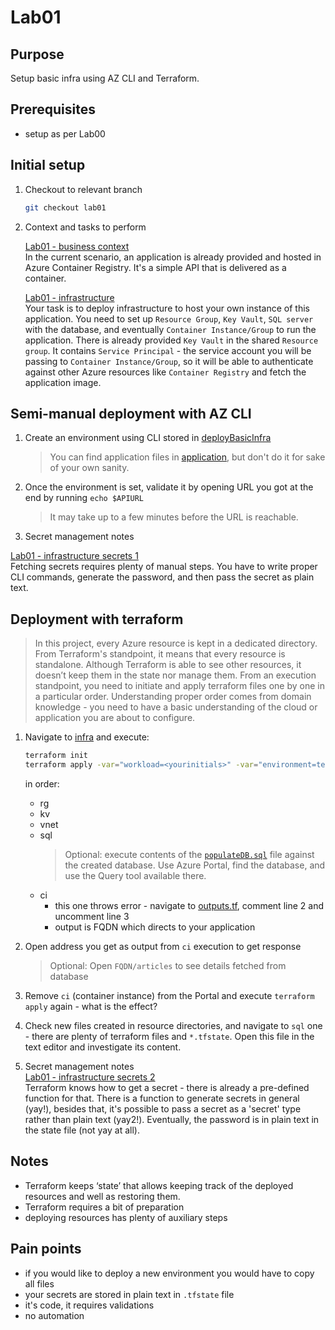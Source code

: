 # Lab01

## Purpose

Setup basic infra using AZ CLI and Terraform.

## Prerequisites

- setup as per Lab00

## Initial setup

1. Checkout to relevant branch

    ```bash
    git checkout lab01
    ```

2. Context and tasks to perform 

    [Lab01 - business context](https://miro.com/app/board/uXjVPUuX2NQ=/?moveToWidget=3458764535120396272&cot=14)  
    In the current scenario, an application is already provided and hosted in Azure Container Registry. It's a simple API that is delivered as a container.

    [Lab01 - infrastructure](https://miro.com/app/board/uXjVPUuX2NQ=/?moveToWidget=3458764534014741919&cot=14)  
    Your task is to deploy infrastructure to host your own instance of this application. You need to set up `Resource Group`, `Key Vault`, `SQL server` with the database, and eventually `Container Instance/Group` to run the application.
    There is already provided `Key Vault` in the shared `Resource group`. It contains `Service Principal` - the service account you will be passing to `Container Instance/Group`, so it will be able to authenticate against other Azure resources like `Container Registry` and fetch the application image.

## Semi-manual deployment with AZ CLI

1. Create an environment using CLI stored in [deployBasicInfra](../scripts/deployBasicInfra.sh)

   > You can find application files in [application](../application/), but don't do it for sake of your own sanity.
  
2. Once the environment is set, validate it by opening URL you got at the end by running `echo $APIURL`

    > It may take up to a few minutes before the URL is reachable.

3. Secret management notes  

  [Lab01 - infrastructure secrets 1](https://miro.com/app/board/uXjVPUuX2NQ=/?moveToWidget=3458764534016232150&cot=14)  
  Fetching secrets requires plenty of manual steps. You have to write proper CLI commands, generate the password, and then pass the secret as plain text.

## Deployment with terraform

> In this project, every Azure resource is kept in a dedicated directory. From Terraform's standpoint, it means that every resource is standalone. Although Terraform is able to see other resources, it doesn’t keep them in the state nor manage them.
From an execution standpoint, you need to initiate and apply terraform files one by one in a particular order. Understanding proper order comes from domain knowledge - you need to have a basic understanding of the cloud or application you are about to configure.

1. Navigate to [infra](infra/) and execute:

    ```bash
    terraform init
    terraform apply -var="workload=<yourinitials>" -var="environment=test" #confirm with yes or use --auto-approve flag
    ```

    in order:
    - rg
    - kv
    - vnet
    - sql
      >  Optional: execute contents of the [`populateDB.sql`](../scripts/populateDB.sql) file against the created database. Use Azure Portal, find the database, and use the Query tool available there.
    - ci
      - this one throws error - navigate to [outputs.tf](infra/ci/outputs.tf), comment line 2 and uncomment line 3
      - output is FQDN which directs to your application

2. Open address you get as output from `ci` execution to get response

    > Optional: Open `FQDN/articles` to see details fetched from database

3. Remove `ci` (container instance) from the Portal and execute `terraform apply` again - what is the effect?

4. Check new files created in resource directories, and navigate to `sql` one  - there are plenty of terraform files and `*.tfstate`. Open this file in the text editor and investigate its content.

5. Secret management notes  
  [Lab01 - infrastructure secrets 2](https://miro.com/app/board/uXjVPUuX2NQ=/?moveToWidget=3458764534018073640&cot=14)  
  Terraform knows how to get a secret - there is already a pre-defined function for that. There is a function to generate secrets in general (yay!), besides that, it's possible to pass a secret as a 'secret' type rather than plain text (yay2!). Eventually, the password is in plain text in the state file (not yay at all).

## Notes

- Terraform keeps ‘state’ that allows keeping track of the deployed resources and well as restoring them.
- Terraform requires a bit of preparation
- deploying resources has plenty of auxiliary steps

## Pain points

- if you would like to deploy a new environment you would have to copy all files
- your secrets are stored in plain text in `.tfstate` file
- it's code, it requires validations
- no automation
